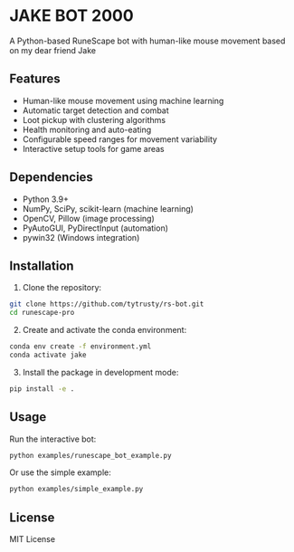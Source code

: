 # JAKE BOT 2000

A Python-based RuneScape bot with human-like mouse movement based on my dear friend Jake

## Features

- Human-like mouse movement using machine learning
- Automatic target detection and combat
- Loot pickup with clustering algorithms
- Health monitoring and auto-eating
- Configurable speed ranges for movement variability
- Interactive setup tools for game areas

## Dependencies

- Python 3.9+
- NumPy, SciPy, scikit-learn (machine learning)
- OpenCV, Pillow (image processing)
- PyAutoGUI, PyDirectInput (automation)
- pywin32 (Windows integration)

## Installation

1. Clone the repository:
```bash
git clone https://github.com/tytrusty/rs-bot.git
cd runescape-pro
```

2. Create and activate the conda environment:
```bash
conda env create -f environment.yml
conda activate jake
```

3. Install the package in development mode:
```bash
pip install -e .
```

## Usage

Run the interactive bot:
```bash
python examples/runescape_bot_example.py
```

Or use the simple example:
```bash
python examples/simple_example.py
```

## License

MIT License 